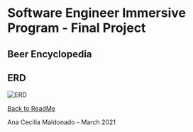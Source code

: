 # Software Engineer Immersive Program - Final Project

## Beer Encyclopedia

## ERD
![ERD](https://user-images.githubusercontent.com/74725198/111526465-6780d180-8724-11eb-9059-50993e23743f.png)

[Back to ReadMe](../readme.md)

Ana Cecilia Maldonado - March 2021